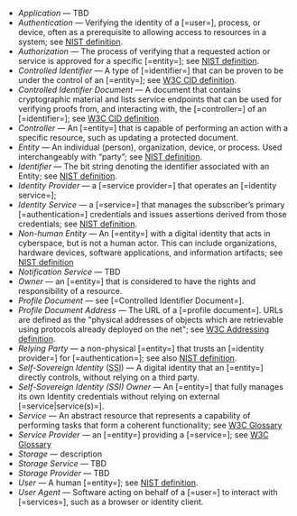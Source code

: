  - <dfn>Application</dfn> — TBD
 - <dfn data-lt="authentication|authenticated">Authentication</dfn> — Verifying the identity of a [=user=], process, or device, often as a prerequisite to allowing access to resources in a system; see [NIST definition](https://csrc.nist.gov/glossary/term/authentication).
 - <dfn data-lt="authorization|authorized">Authorization</dfn> — The process of verifying that a requested action or service is approved for a specific [=entity=]; see [NIST definition](https://csrc.nist.gov/glossary/term/authorization).
 - <dfn>Controlled Identifier</dfn> — A type of [=identifier=] that can be proven to be under the control of an [=entity=]; see [W3C CID definition](https://www.w3.org/TR/cid-1.0/#dfn-controlled-identifier).
 - <dfn>Controlled Identifier Document</dfn> — A document that contains cryptographic material and lists service endpoints that can be used for verifying proofs from, and interacting with, the [=controller=] of an [=identifier=]; see [W3C CID definition](https://www.w3.org/TR/cid-1.0/#dfn-controlled-identifier-document).
 - <dfn data-lt="controller|controlled">Controller</dfn> — An [=entity=] that is capable of performing an action with a specific resource, such as updating a protected document.
 - <dfn>Entity</dfn> — An individual (person), organization, device, or process. Used interchangeably with “party”; see [NIST definition](https://csrc.nist.gov/glossary/term/entity).
 - <dfn data-lt="identifier|identified|identity">Identifier</dfn> — The bit string denoting the identifier associated with an Entity; see [NIST definition](https://csrc.nist.gov/glossary/term/identifier).
 - <dfn>Identity Provider</dfn> — a [=service provider=] that operates an [=identity service=];
 - <dfn>Identity Service</dfn> — a [=service=] that manages the subscriber’s primary [=authentication=] credentials and issues assertions derived from those credentials; see [NIST definition](https://csrc.nist.gov/glossary/term/identity_provider).
 - <dfn>Non-human Entity</dfn> — An [=entity=] with a digital identity that acts in cyberspace, but is not a human actor. This can include organizations, hardware devices, software applications, and information artifacts; see [NIST definition](https://csrc.nist.gov/glossary/term/non-human_entity)
 - <dfn>Notification Service</dfn> — TBD
 - <dfn data-lt="owner|owned">Owner</dfn> — an [=entity=] that is considered to have the rights and responsibility of a resource.
 - <dfn>Profile Document</dfn> — see [=Controlled Identifier Document=].
 - <dfn>Profile Document Address</dfn> — The URL of a [=profile document=]. URLs are defined as the "physical addresses of objects which are retrievable using protocols already deployed on the net"; see [W3C Addressing definition](https://www.w3.org/Addressing/URL/url-spec.html).
 - <dfn>Relying Party</dfn> — a non-physical [=entity=] that trusts an [=identity provider=] for [=authentication=]; see also [NIST definition](https://csrc.nist.gov/glossary/term/relying_party).
 - <dfn data-lt="SSI">Self-Sovereign Identity</dfn> (<abbr title="self-sovereign identity">SSI</abbr>) — A digital identity that an [=entity=] directly controls, without relying on a third party.
 - <dfn>Self-Sovereign Identity (SSI) Owner</dfn> — An [=entity=] that fully manages its own Identity credentials without relying on external [=service|service(s)=].
 - <dfn>Service</dfn> — An abstract resource that represents a capability of performing tasks that form a coherent functionality; see [W3C Glossary](https://www.w3.org/TR/ws-gloss/#service)
 - <dfn>Service Provider</dfn> — an [=entity=] providing a [=service=]; see [W3C Glossary](https://www.w3.org/TR/ws-gloss/#providerentity)
 - <dfn>Storage</dfn> — description
 - <dfn>Storage Service</dfn> — TBD
 - <dfn>Storage Provider</dfn> — TBD
 - <dfn>User</dfn> — A human [=entity=]; see [NIST definition](https://csrc.nist.gov/glossary/term/user).
 - <dfn>User Agent</dfn> — Software acting on behalf of a [=user=] to interact with [=services=], such as a browser or identity client.

